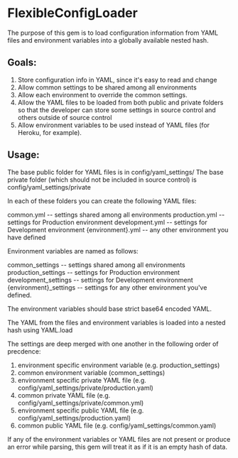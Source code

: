 # FlexibleConfigLoader

The purpose of this gem is to load configuration information from YAML files and environment variables into a globally available
nested hash.

## Goals:

1. Store configuration info in YAML, since it's easy to read and change
2. Allow common settings to be shared among all environments
3. Allow each environment to override the common settings.
4. Allow the YAML files to be loaded from both public and private folders so that
   the developer can store some settings in source control and others outside of source control
5. Allow environment variables to be used instead of YAML files (for Heroku, for example).

## Usage:

The base public folder for YAML files is in config/yaml_settings/ 
The base private folder (which should not be included in source control) is config/yaml_settings/private

In each of these folders you can create the following YAML files:

common.yml -- settings shared among all environments
production.yml -- settings for Production environment
development.yml -- settings for Development environment
{environment}.yml -- any other environment you have defined

Environment variables are named as follows:

common_settings -- settings shared among all environments
production_settings -- settings for Production environment
development_settings -- settings for Development environment
{environment}_settings -- settings for any other environment you've defined.

The environment variables should base strict base64 encoded YAML.

The YAML from the files and environment variables is loaded into a nested hash using YAML.load

The settings are deep merged with one another in the following order of precdence:

1) environment specific environment variable (e.g. production_settings)
2) common environment variable (common_settings)
3) environment specific private YAML file (e.g. config/yaml_settings/private/production.yaml)
4) common private YAML file (e.g. config/yaml_settings/private/common.yml)
5) environment specific public YAML file (e.g. config/yaml_settings/production.yaml)
6) common public YAML file (e.g. config/yaml_settings/common.yaml)


If any of the environment variables or YAML files are not present or produce an error while parsing, 
this gem will treat it as if it is an empty hash of data.